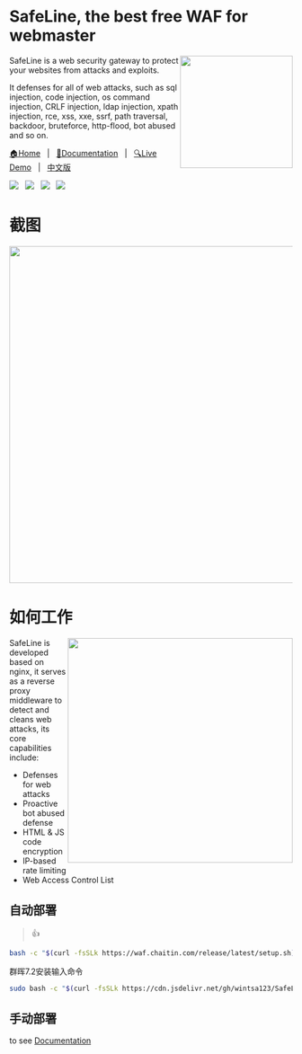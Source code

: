 
# SafeLine, the best free WAF for webmaster
<img src="https://raw.githubusercontent.com/chaitin/SafeLine/main/documents/static/images/403.svg" align="right" width="200" />

SafeLine is a web security gateway to protect your websites from attacks and exploits.

It defenses for all of web attacks, such as sql injection, code injection, os command injection, CRLF injection, ldap injection, xpath injection, rce, xss, xxe, ssrf, path traversal, backdoor, bruteforce, http-flood, bot abused and so on.

<p align="left">
  <a target="_blank" href="https://waf.chaitin.com/">🏠Home</a> &nbsp; | &nbsp;
  <a target="_blank" href="https://docs.waf.chaitin.com/">📖Documentation</a> &nbsp; | &nbsp;
  <a target="_blank" href="https://demo.waf.chaitin.com:9443/dashboard">🔍Live Demo</a> &nbsp; | &nbsp;
  <a target="_blank" href="https://waf-ce.chaitin.cn/">中文版</a>
</p>

<p align="left">
  <a target="_blank" href="https://discord.gg/wyshSVuvxC"><img src="https://img.shields.io/badge/Discord-5865F2?style=flat&logo=discord&logoColor=white"></a> &nbsp;
  <a target="_blank" href="https://x.com/safeline_waf"><img src="https://img.shields.io/badge/X-000000?style=flat&logo=x&logoColor=white"></a> &nbsp;
  <a target="_blank" href="https://t.me/safeline_waf"><img src="https://img.shields.io/badge/Telegram-2CA5E0?style=flat&logo=telegram&logoColor=white"></a> &nbsp;
  <a target="_blank" href="/documents/static/images/wechat-230825.png"><img src="https://img.shields.io/badge/WeChat-07C160?style=flat&logo=wechat&logoColor=white"></a>
</p>

# 截图

<img src="https://raw.githubusercontent.com/chaitin/SafeLine/main/images/safeline_en.png" width=600 />

# 如何工作

<img src="https://github.com/wintsa123/SafeLine/assets/47288630/a6f98cfc-3356-47fc-8a61-c868b847a582" align="right" width=400 />

SafeLine is developed based on nginx, it serves as a reverse proxy middleware to detect and cleans web attacks, its core capabilities include:

- Defenses for web attacks
- Proactive bot abused defense 
- HTML & JS code encryption
- IP-based rate limiting
- Web Access Control List


## 自动部署

> 👍

```bash
bash -c "$(curl -fsSLk https://waf.chaitin.com/release/latest/setup.sh)"
```
群晖7.2安装输入命令
```bash
sudo bash -c "$(curl -fsSLk https://cdn.jsdelivr.net/gh/wintsa123/SafeLine/setup.sh)"
```


## 手动部署

to see [Documentation](https://docs.waf.chaitin.com/en/tutorials/install)
